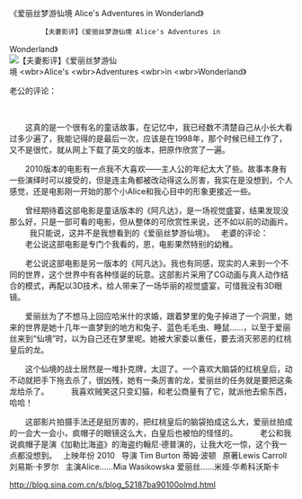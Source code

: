 《爱丽丝梦游仙境 Alice's Adventures in Wonderland》

			【夫妻影评】《爱丽丝梦游仙境 Alice's Adventures in
Wonderland》
<img name="image_operate_68061297150928250" src="http://simg.sinajs.cn/blog7style/images/common/sg_trans.gif" real_src="http://s2.sinaimg.cn/middle/52187ba9t9bc076f3dd91&690" alt="【夫妻影评】《爱丽丝梦游仙境 &lt;wbr&gt;Alice's &lt;wbr&gt;Adventures &lt;wbr&gt;in &lt;wbr&gt;Wonderland》" title="【夫妻影评】《爱丽丝梦游仙境 &lt;wbr&gt;Alice's &lt;wbr&gt;Adventures &lt;wbr&gt;in &lt;wbr&gt;Wonderland》">
<p align="left">
老公的评论：
<p align="left"> 

　　这真的是一个很有名的童话故事，在记忆中，我已经数不清楚自己从小长大看过多少遍了，我能记得的是最后一次，应该是在1998年，那个时候已经工作了，又不是很忙，就从网上下载了英文的版本，把原作欣赏了一遍。
 

　　2010版本的电影有一点我不大喜欢——主人公的年纪太大了些。故事本身有一些演绎时可以接受的，但是连主角都被改动得这么厉害，我实在是没想到，个人感觉，还是电影刚一开始的那个小Alice和我心目中的形象更接近一些。
 

　　曾经期待着这部电影是童话版本的《阿凡达》，是一场视觉盛宴，结果发现没那么好，只是一部可看的电影，但从整体的可欣赏性来说，还不如以前的动画片。
 
　　我只能说，这并不是我想看到的《爱丽丝梦游仙境》。
 
老婆的评论：
 
　　老公说这部电影是专门个我看的，恩，电影果然特别的幼稚。
 

　　老公说这部电影是另一版本的《阿凡达》。我也有同感，现实的人来到一个不同的世界，这个世界中有各种怪诞的玩意。这部影片采用了CG动画与真人动作结合的模式，再配以3D技术，给人带来了一场华丽的视觉盛宴，可惜我没有3D眼镜。
 

　　爱丽丝为了不想马上回应哈米什的求婚，跟着梦里的兔子掉进了一个洞里，她来的世界是她十几年一直梦到的地方和兔子、蓝色毛毛虫、睡鼠……，以至于爱丽丝来到“仙境”时，以为自己还在梦里呢。她被大家委以重任，要去消灭邪恶的红桃皇后的龙。
 

　　这个仙境的战士居然是一堆扑克牌，太逗了。一个喜欢大脑袋的红桃皇后，动不动就把手下拖去杀了，很凶残，她有一条厉害的龙，爱丽丝的任务就是要把这条龙给杀了。
 
　　我喜欢贼笑这只变幻猫，和老公商量有了它，就派他去偷东西，哈哈！
 

　　这部影片拍摄手法还是挺厉害的，把红桃皇后的脑袋拍成这么大，爱丽丝拍成的一会大一会小，疯帽子的眼镜这么大，白皇后也被怕的怪怪的。
 
　　老公和我说疯帽子是演《加勒比海盗》的海盗约翰尼·德普演的，让我大吃一惊，这个我一点都没想到。
 
上映年份
2010
 
导演
Tim Burton
蒂姆·波顿
 
原著Lewis Carroll
刘易斯·卡罗尔
 
主演Alice……Mia
Wasikowska
爱丽丝……米娅·华希科沃斯卡							
		
http://blog.sina.com.cn/s/blog_52187ba90100olmd.html
